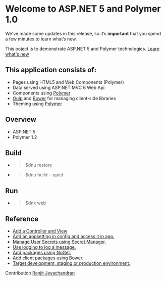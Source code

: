 # Welcome to ASP.NET 5 and Polymer 1.0

We've made some updates in this release, so it’s **important** that you spend a few minutes to learn what’s new.

This poject is to demonstrate ASP.NET 5 and Polymer technologies. [Learn what's new](http://go.microsoft.com/fwlink/?LinkId=518016)

## This application consists of:
*   Pages using HTML5 and Web Components (Polymer)
*   Data served using ASP.NET MVC 6 Web Api
*   Components using [Polymer](http://go.microsoft.com/fwlink/?LinkID=398939)
*   [Gulp](http://go.microsoft.com/fwlink/?LinkId=518007) and [Bower](http://go.microsoft.com/fwlink/?LinkId=518004) for managing client-side libraries
*   Theming using [Polymer](http://go.microsoft.com/fwlink/?LinkID=398939)


## Overview

*   ASP.NET 5
*   Polymer 1.2


## Build
* >$dnu restore
* >$dnu build --quiet    

## Run

* >$dnx web

## Reference

*   [Add a Controller and View](http://go.microsoft.com/fwlink/?LinkID=398600)
*   [Add an appsetting in config and access it in app.](http://go.microsoft.com/fwlink/?LinkID=699562)
*   [Manage User Secrets using Secret Manager.](http://go.microsoft.com/fwlink/?LinkId=699315)
*   [Use logging to log a message.](http://go.microsoft.com/fwlink/?LinkId=699316)
*   [Add packages using NuGet.](http://go.microsoft.com/fwlink/?LinkId=699317)
*   [Add client packages using Bower.](http://go.microsoft.com/fwlink/?LinkId=699318)
*   [Target development, staging or production environment.](http://go.microsoft.com/fwlink/?LinkId=699319)


Contribution [Ranjit Jeyachandran](http://www.ranjitweb.com/)
